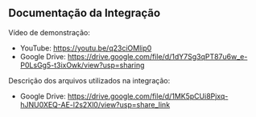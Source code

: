 
## Documentação da Integração

Vídeo de demonstração:
- YouTube: https://youtu.be/q23ciOMlip0
- Google Drive: https://drive.google.com/file/d/1dY7Sg3qPT87u6w_e-P0LsGg5-t3ixOwk/view?usp=sharing

Descrição dos arquivos utilizados na integração:
- Google Drive: https://drive.google.com/file/d/1MK5pCUi8Pjxq-hJNU0XEQ-AE-l2s2Xl0/view?usp=share_link